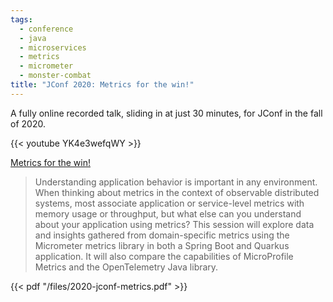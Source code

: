 ```yaml
---
tags:
  - conference
  - java
  - microservices
  - metrics
  - micrometer
  - monster-combat
title: "JConf 2020: Metrics for the win!"
---
```


A fully online recorded talk, sliding in at just 30 minutes, for JConf in the fall of 2020.

{{< youtube YK4e3wefqWY >}}

<!--more-->

[Metrics for the win!](https://jconf.dev/session?id=5666)

> Understanding application behavior is important in any environment. When thinking about metrics in the context of observable distributed systems, most associate application or service-level metrics with memory usage or throughput, but what else can you understand about your application using metrics? This session will explore data and insights gathered from domain-specific metrics using the Micrometer metrics library in both a Spring Boot and Quarkus application. It will also compare the capabilities of MicroProfile Metrics and the OpenTelemetry Java library.

{{< pdf "/files/2020-jconf-metrics.pdf" >}}